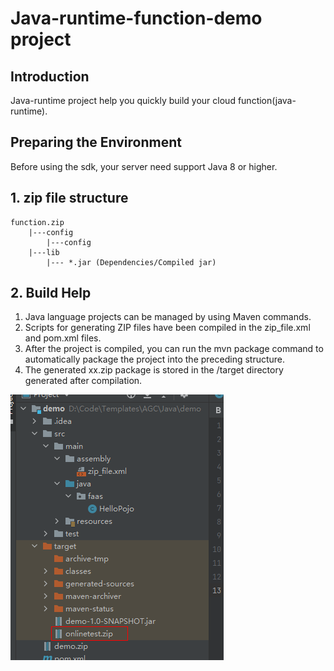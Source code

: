 # Java-runtime-function-demo project

## Introduction
Java-runtime project help you quickly build your cloud function(java-runtime).

## Preparing the Environment
Before using the sdk, your server need support Java 8 or higher.

## 1. zip file structure
    function.zip
        |---config
            |---config
        |---lib
            |--- *.jar (Dependencies/Compiled jar)

## 2. Build Help
1. Java language projects can be managed by using Maven commands.
2. Scripts for generating ZIP files have been compiled in the zip_file.xml and pom.xml files.
3. After the project is compiled, you can run the mvn package command to automatically package the project into the preceding structure.
4. The generated xx.zip package is stored in the /target directory generated after compilation.

![img.png](png/img.png)